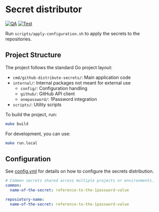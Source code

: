 # Secret distributor

[![QA](https://github.com/koenighotze/github-distribute-secrets/actions/workflows/qa.yml/badge.svg)](https://github.com/koenighotze/github-distribute-secrets/actions/workflows/qa.yml)
[![Test](https://github.com/koenighotze/github-distribute-secrets/actions/workflows/test.yml/badge.svg)](https://github.com/koenighotze/github-distribute-secrets/actions/workflows/test.yml)

Run `scripts/apply-configuration.sh` to apply the secrets to the repositories.

## Project Structure

The project follows the standard Go project layout:

- `cmd/github-distribute-secrets/`: Main application code
- `internal/`: Internal packages not meant for external use
  - `config/`: Configuration handling
  - `github/`: GitHub API client
  - `onepassword/`: 1Password integration
- `scripts/`: Utility scripts

To build the project, run:

```bash
make build
```

For development, you can use:

```bash
make run.local
```

## Configuration

See [config.yml](./config.yml) for details on how to configure the secrets distribution.

```yaml
# Common secrets shared across multiple projects or environments.
common:
  name-of-the-secret: reference-to-the-1password-value

reposiotory-name:
  name-of-the-secret: reference-to-the-1password-value
```
